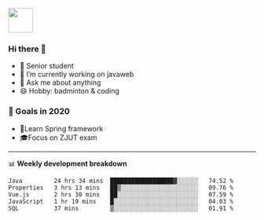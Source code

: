 <img src="https://github.com/egoist/egoist/raw/master/balloon.gif" width="50">

### Hi there 🐏

- 🌱 Senior student
- 🔭 I’m currently working on javaweb
- 💬 Ask me about anything
- 😄 Hobby: badminton & coding

### 🚀 Goals in 2020
+ 🍃Learn Spring framework
+ 🎓Focus on ZJUT exam
-------

📊 **Weekly development breakdown**
<!--START_SECTION:waka-->
```text
Java         24 hrs 34 mins  ██████████████████▓░░░░░░   74.52 % 
Properties   3 hrs 13 mins   ██▒░░░░░░░░░░░░░░░░░░░░░░   09.76 % 
Vue.js       2 hrs 30 mins   ██░░░░░░░░░░░░░░░░░░░░░░░   07.59 % 
JavaScript   1 hr 19 mins    █░░░░░░░░░░░░░░░░░░░░░░░░   04.03 % 
SQL          37 mins         ▒░░░░░░░░░░░░░░░░░░░░░░░░   01.91 % 
```
<!--END_SECTION:waka-->
